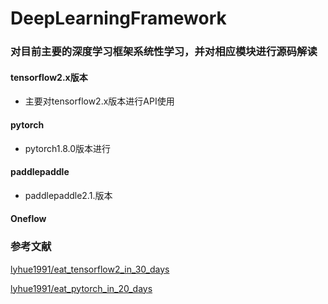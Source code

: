 <!--
 * @Author: your name
 * @Date: 2021-06-05 15:59:37
 * @LastEditTime: 2021-06-05 16:08:50
 * @LastEditors: Please set LastEditors
 * @Description: In User Settings Edit
 * @FilePath: /DeepLearningFramework/README.md
-->
# DeepLearningFramework
### 对目前主要的深度学习框架系统性学习，并对相应模块进行源码解读
#### tensorflow2.x版本
* 主要对tensorflow2.x版本进行API使用
#### pytorch
* pytorch1.8.0版本进行
#### paddlepaddle
* paddlepaddle2.1.版本
#### Oneflow


### 参考文献
[lyhue1991/eat_tensorflow2_in_30_days]()

[lyhue1991/eat_pytorch_in_20_days]()